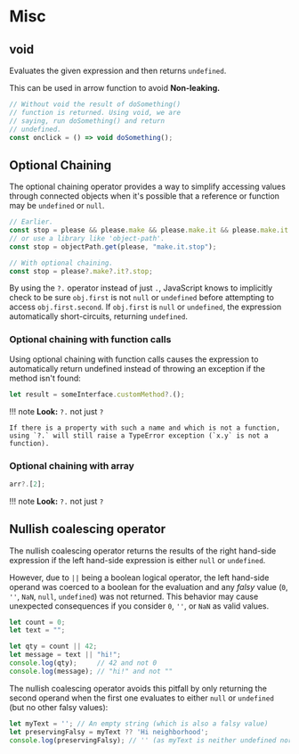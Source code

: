# Misc

## void

Evaluates the given expression and then returns `undefined`.

This can be used in arrow function to avoid **Non-leaking.**

```js
// Without void the result of doSomething()
// function is returned. Using void, we are
// saying, run doSomething() and return
// undefined.
const onclick = () => void doSomething();
```

## Optional Chaining

The optional chaining operator provides a way to simplify accessing values through connected objects when it's possible that a reference or function may be `undefined` or `null`.

```javascript
// Earlier.
const stop = please && please.make && please.make.it && please.make.it.stop;
// or use a library like 'object-path'.
const stop = objectPath.get(please, "make.it.stop");

// With optional chaining.
const stop = please?.make?.it?.stop;
```

By using the `?.` operator instead of just `.`, JavaScript knows to implicitly check to be sure `obj.first` is not `null` or `undefined` before attempting to access `obj.first.second`. If `obj.first` is `null` or `undefined`, the expression automatically short-circuits, returning `undefined`.

### Optional chaining with function calls

Using optional chaining with function calls causes the expression to automatically return undefined instead of throwing an exception if the method isn't found:

```javascript
let result = someInterface.customMethod?.();
```

!!! note
    **Look:** `?.` not just `?`

    If there is a property with such a name and which is not a function, using `?.` will still raise a TypeError exception (`x.y` is not a function).

### Optional chaining with array

```javascript
arr?.[2];
```

!!! note
    **Look:** `?.` not just `?`

## Nullish coalescing operator

The nullish coalescing operator returns the results of the right hand-side expression if the left hand-side expression is either `null` or `undefined`.

However, due to `||` being a boolean logical operator, the left hand-side operand was coerced to a boolean for the evaluation and any _falsy_ value (`0`, `''`, `NaN`, `null`, `undefined`) was not returned. This behavior may cause unexpected consequences if you consider `0`, `''`, or `NaN` as valid values.

```javascript
let count = 0;
let text = "";

let qty = count || 42;
let message = text || "hi!";
console.log(qty);     // 42 and not 0
console.log(message); // "hi!" and not ""
```

The nullish coalescing operator avoids this pitfall by only returning the second operand when the first one evaluates to either `null` or `undefined` (but no other falsy values):

```javascript
let myText = ''; // An empty string (which is also a falsy value)
let preservingFalsy = myText ?? 'Hi neighborhood';
console.log(preservingFalsy); // '' (as myText is neither undefined nor null)
```
